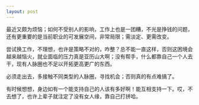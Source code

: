 ```yaml
---
layout: post
---
```


最近又颇为烦恼；如何不受别人的影响，工作上也是一团糟，不光是挣钱的问题，还有更重要的是当前职业的可发展空间，非常局限；需淡定、更需改变。

尝试换工作，不理想，也许是策略不对的，咋整？总不能一直这样，否则这困境会越来越恼火，就业面临的压力真是亚历山大啊；没有帮手，什么都靠自己一个人去干，现有人脉圈也不足以开拓更高更广的东西。

必须走出去，多接触不同类型的人脉圈，寻找机会；否则真的有点难搞了。

有时候想想，身边如有一个能支持自己的人该有多好啊！能互相支持一下。哎，不去想了，也许上辈子就注定了没有女人缘，靠自己打拼哈。